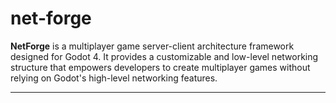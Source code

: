# net-forge

**NetForge** is a multiplayer game server-client architecture framework designed for Godot 4. It provides a customizable and low-level networking structure that empowers developers to create multiplayer games without relying on Godot's high-level networking features.

---
